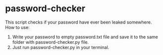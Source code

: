 ﻿# password-checker
 
This script checks if your password have ever been leaked somewhere.
How to use: 
1. Write your password to empty password.txt file and save it to the same folder with password-checker.py file.
2. Just run password-checker.py in your terminal.
